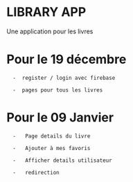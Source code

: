# LIBRARY APP

Une application pour les livres

# Pour le 19 décembre

      -  register / login avec firebase

      -  pages pour tous les livres

# Pour le 09 Janvier

      -   Page details du livre

      -   Ajouter à mes favoris

      -   Afficher details utilisateur

      -   redirection

#
